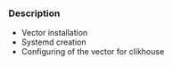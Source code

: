 ### Description

- Vector installation 
- Systemd creation
- Configuring of the vector for clikhouse